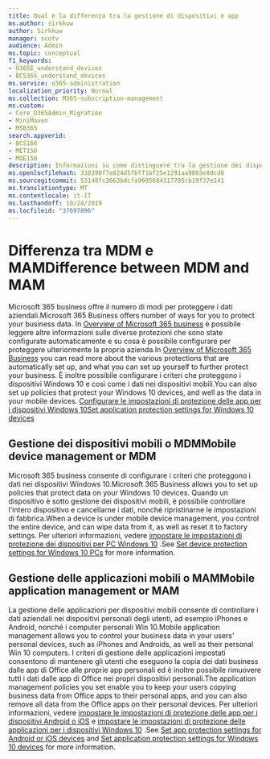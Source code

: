 ```yaml
---
title: Qual è la differenza tra la gestione di dispositivi e app
ms.author: sirkkuw
author: Sirkkuw
manager: scotv
audience: Admin
ms.topic: conceptual
f1_keywords:
- O365E_understand_devices
- BCS365_understand_devices
ms.service: o365-administration
localization_priority: Normal
ms.collection: M365-subscription-management
ms.custom:
- Core_O365Admin_Migration
- MiniMaven
- MSB365
search.appverid:
- BCS160
- MET150
- MOE150
description: Informazioni su come distinguere tra la gestione dei dispositivi mobili e la gestione delle app per dispositivi mobili oppure MDM e MAM.
ms.openlocfilehash: 338390f7e824d5fbff1bf25e1291aa9803e8dcd6
ms.sourcegitcommit: 53148fc3663bdcfa9605684317785cb19f37e141
ms.translationtype: MT
ms.contentlocale: it-IT
ms.lasthandoff: 10/24/2019
ms.locfileid: "37697896"
---
```

# <a name="difference-between-mdm-and-mam"></a><span data-ttu-id="e9471-103">Differenza tra MDM e MAM</span><span class="sxs-lookup"><span data-stu-id="e9471-103">Difference between MDM and MAM</span></span>

<span data-ttu-id="e9471-104">Microsoft 365 business offre il numero di modi per proteggere i dati aziendali.</span><span class="sxs-lookup"><span data-stu-id="e9471-104">Microsoft 365 Business offers number of ways for you to protect your business data.</span></span> <span data-ttu-id="e9471-105">In [Overview of Microsoft 365 business](../microsoft-365-business-overview.md) è possibile leggere altre informazioni sulle diverse protezioni che sono state configurate automaticamente e su cosa è possibile configurare per proteggere ulteriormente la propria azienda.</span><span class="sxs-lookup"><span data-stu-id="e9471-105">In [Overview of Microsoft 365 Business](../microsoft-365-business-overview.md) you can read more about the various protections that are automatically set up, and what you can set up yourself to further protect your business.</span></span> <span data-ttu-id="e9471-106">È inoltre possibile configurare i criteri che proteggono i dispositivi Windows 10 e così come i dati nei dispositivi mobili.</span><span class="sxs-lookup"><span data-stu-id="e9471-106">You can also set up policies that protect your Windows 10 devices, and well as the data in your mobile devices.</span></span>
[<span data-ttu-id="e9471-107">Configurare le impostazioni di protezione delle app per i dispositivi Windows 10</span><span class="sxs-lookup"><span data-stu-id="e9471-107">Set application protection settings for Windows 10 devices</span></span>](../protection-settings-for-windows-10-devices.md)
## <a name="mobile-device-management-or-mdm"></a><span data-ttu-id="e9471-108">Gestione dei dispositivi mobili o MDM</span><span class="sxs-lookup"><span data-stu-id="e9471-108">Mobile device management or MDM</span></span>

<span data-ttu-id="e9471-109">Microsoft 365 business consente di configurare i criteri che proteggono i dati nei dispositivi Windows 10.</span><span class="sxs-lookup"><span data-stu-id="e9471-109">Microsoft 365 Business allows you to set up policies that protect data on your Windows 10 devices.</span></span> <span data-ttu-id="e9471-110">Quando un dispositivo è sotto gestione dei dispositivi mobili, è possibile controllare l'intero dispositivo e cancellarne i dati, nonché ripristinarne le impostazioni di fabbrica.</span><span class="sxs-lookup"><span data-stu-id="e9471-110">When a device is under mobile device management, you control the entire device, and can wipe data from it, as well as reset it to factory settings.</span></span> <span data-ttu-id="e9471-111">Per ulteriori informazioni, vedere [impostare le impostazioni di protezione dei dispositivi per PC Windows 10](../protection-settings-for-windows-10-pcs.md) .</span><span class="sxs-lookup"><span data-stu-id="e9471-111">See [Set device protection settings for Windows 10 PCs](../protection-settings-for-windows-10-pcs.md) for more information.</span></span>

## <a name="mobile-application-management-or-mam"></a><span data-ttu-id="e9471-112">Gestione delle applicazioni mobili o MAM</span><span class="sxs-lookup"><span data-stu-id="e9471-112">Mobile application management or MAM</span></span>

<span data-ttu-id="e9471-113">La gestione delle applicazioni per dispositivi mobili consente di controllare i dati aziendali nei dispositivi personali degli utenti, ad esempio iPhones e Android, nonché i computer personali Win 10.</span><span class="sxs-lookup"><span data-stu-id="e9471-113">Mobile application management allows you to control your business data in your users' personal devices, such as iPhones and Androids, as well as their personal Win 10 computers.</span></span> <span data-ttu-id="e9471-114">I criteri di gestione delle applicazioni impostati consentono di mantenere gli utenti che eseguono la copia dei dati business dalle app di Office alle proprie app personali ed è inoltre possibile rimuovere tutti i dati dalle app di Office nei propri dispositivi personali.</span><span class="sxs-lookup"><span data-stu-id="e9471-114">The application management policies you set enable you to keep your users copying business data from Office apps to their personal apps, and you can also remove all data from the Office apps on their personal devices.</span></span> <span data-ttu-id="e9471-115">Per ulteriori informazioni, vedere [impostare le impostazioni di protezione delle app per i dispositivi Android o iOS](../app-protection-settings-for-android-and-ios.md) e [impostare le impostazioni di protezione delle applicazioni per i dispositivi Windows 10](../protection-settings-for-windows-10-devices.md) .</span><span class="sxs-lookup"><span data-stu-id="e9471-115">See [Set app protection settings for Android or iOS devices](../app-protection-settings-for-android-and-ios.md) and [Set application protection settings for Windows 10 devices](../protection-settings-for-windows-10-devices.md) for more information.</span></span>